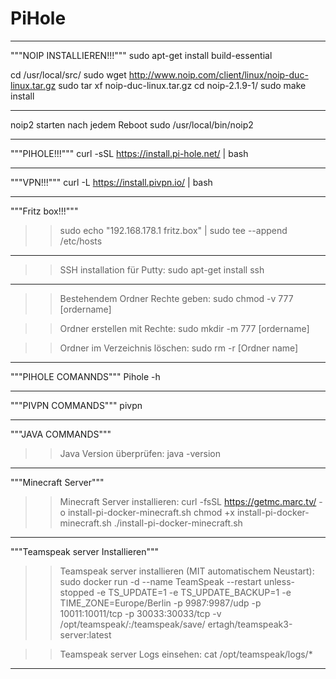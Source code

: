 # PiHole

*****************************************************************
"""NOIP INSTALLIEREN!!!"""
sudo apt-get install build-essential

cd /usr/local/src/
sudo wget http://www.noip.com/client/linux/noip-duc-linux.tar.gz
sudo tar xf noip-duc-linux.tar.gz
cd noip-2.1.9-1/
sudo make install

*******************************************************************
noip2 starten nach jedem Reboot
sudo /usr/local/bin/noip2
*******************************************************************

"""PIHOLE!!!"""
curl -sSL https://install.pi-hole.net/ | bash
*******************************************************************

"""VPN!!!"""
curl -L https://install.pivpn.io/ | bash
*******************************************************************

"""Fritz box!!!"""
>>sudo echo "192.168.178.1 fritz.box" | sudo tee --append /etc/hosts

*******************************************************************
>>SSH installation für Putty: 
sudo apt-get install ssh
*******************************************************************

>>Bestehendem Ordner Rechte geben: sudo chmod -v 777 [ordername]

>>Ordner erstellen mit Rechte: sudo mkdir -m 777 [ordername]

>>Ordner im Verzeichnis löschen: sudo rm -r [Ordner name]

*******************************************************************
"""PIHOLE COMANNDS"""
Pihole -h

*******************************************************************
"""PIVPN COMMANDS"""
pivpn
*******************************************************************

"""JAVA COMMANDS"""
>>Java Version überprüfen: java -version
*******************************************************************

"""Minecraft Server"""
>>Minecraft Server installieren: curl -fsSL https://getmc.marc.tv/ -o install-pi-docker-minecraft.sh 
chmod +x install-pi-docker-minecraft.sh 
./install-pi-docker-minecraft.sh
*******************************************************************

"""Teamspeak server Installieren"""

>>Teamspeak server installieren (MIT automatischem Neustart): sudo docker run -d --name TeamSpeak --restart unless-stopped -e TS_UPDATE=1 -e TS_UPDATE_BACKUP=1 -e TIME_ZONE=Europe/Berlin -p 9987:9987/udp -p 10011:10011/tcp -p 30033:30033/tcp -v /opt/teamspeak/:/teamspeak/save/ ertagh/teamspeak3-server:latest

>>Teamspeak server Logs einsehen: cat /opt/teamspeak/logs/*
*******************************************************************
